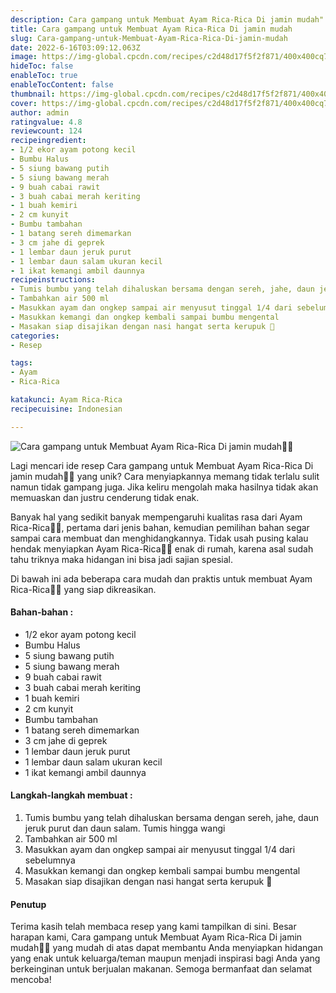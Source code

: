 ```yaml
---
description: Cara gampang untuk Membuat Ayam Rica-Rica Di jamin mudah"
title: Cara gampang untuk Membuat Ayam Rica-Rica Di jamin mudah
slug: Cara-gampang-untuk-Membuat-Ayam-Rica-Rica-Di-jamin-mudah
date: 2022-6-16T03:09:12.063Z
image: https://img-global.cpcdn.com/recipes/c2d48d17f5f2f871/400x400cq70/photo.jpg
hideToc: false
enableToc: true
enableTocContent: false
thumbnail: https://img-global.cpcdn.com/recipes/c2d48d17f5f2f871/400x400cq70/photo.jpg
cover: https://img-global.cpcdn.com/recipes/c2d48d17f5f2f871/400x400cq70/photo.jpg
author: admin
ratingvalue: 4.8
reviewcount: 124
recipeingredient:
- 1/2 ekor ayam potong kecil
- Bumbu Halus
- 5 siung bawang putih
- 5 siung bawang merah
- 9 buah cabai rawit
- 3 buah cabai merah keriting
- 1 buah kemiri
- 2 cm kunyit
- Bumbu tambahan
- 1 batang sereh dimemarkan
- 3 cm jahe di geprek
- 1 lembar daun jeruk purut
- 1 lembar daun salam ukuran kecil
- 1 ikat kemangi ambil daunnya
recipeinstructions:
- Tumis bumbu yang telah dihaluskan bersama dengan sereh, jahe, daun jeruk purut dan daun salam. Tumis hingga wangi
- Tambahkan air 500 ml
- Masukkan ayam dan ongkep sampai air menyusut tinggal 1/4 dari sebelumnya
- Masukkan kemangi dan ongkep kembali sampai bumbu mengental
- Masakan siap disajikan dengan nasi hangat serta kerupuk 🥳
categories:
- Resep

tags:
- Ayam
- Rica-Rica

katakunci: Ayam Rica-Rica
recipecuisine: Indonesian

---
```


![Cara gampang untuk Membuat Ayam Rica-Rica Di jamin mudah👩‍🍳](https://img-global.cpcdn.com/recipes/c2d48d17f5f2f871/400x400cq70/photo.jpg)

Lagi mencari ide resep Cara gampang untuk Membuat Ayam Rica-Rica Di jamin mudah👩‍🍳 yang unik? Cara menyiapkannya memang tidak terlalu sulit namun tidak gampang juga. Jika keliru mengolah maka hasilnya tidak akan memuaskan dan justru cenderung tidak enak.

Banyak hal yang sedikit banyak mempengaruhi kualitas rasa dari Ayam Rica-Rica👩‍🍳, pertama dari jenis bahan, kemudian pemilihan bahan segar sampai cara membuat dan menghidangkannya. Tidak usah pusing kalau hendak menyiapkan Ayam Rica-Rica👩‍🍳 enak di rumah, karena asal sudah tahu triknya maka hidangan ini bisa jadi sajian spesial.

Di bawah ini ada beberapa cara mudah dan praktis untuk membuat Ayam Rica-Rica👩‍🍳 yang siap dikreasikan.

<!--inarticleads1-->

#### Bahan-bahan :

- 1/2 ekor ayam potong kecil
- Bumbu Halus
- 5 siung bawang putih
- 5 siung bawang merah
- 9 buah cabai rawit
- 3 buah cabai merah keriting
- 1 buah kemiri
- 2 cm kunyit
- Bumbu tambahan
- 1 batang sereh dimemarkan
- 3 cm jahe di geprek
- 1 lembar daun jeruk purut
- 1 lembar daun salam ukuran kecil
- 1 ikat kemangi ambil daunnya

<!--inarticleads2-->

#### Langkah-langkah membuat :

1. Tumis bumbu yang telah dihaluskan bersama dengan sereh, jahe, daun jeruk purut dan daun salam. Tumis hingga wangi
1. Tambahkan air 500 ml
1. Masukkan ayam dan ongkep sampai air menyusut tinggal 1/4 dari sebelumnya
1. Masukkan kemangi dan ongkep kembali sampai bumbu mengental
1. Masakan siap disajikan dengan nasi hangat serta kerupuk 🥳

#### Penutup

Terima kasih telah membaca resep yang kami tampilkan di sini. Besar harapan kami, Cara gampang untuk Membuat Ayam Rica-Rica Di jamin mudah👩‍🍳 yang mudah di atas dapat membantu Anda menyiapkan hidangan yang enak untuk keluarga/teman maupun menjadi inspirasi bagi Anda yang berkeinginan untuk berjualan makanan. Semoga bermanfaat dan selamat mencoba!